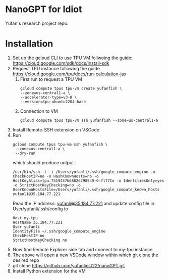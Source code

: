 # NanoGPT for Idiot

Yufan's research project repo. 

# Installation
1. Set up the gcloud CLI to use TPU VM follwoing the guide: https://cloud.google.com/sdk/docs/install-sdk
2. Request TPU instance following the guide https://cloud.google.com/tpu/docs/run-calculation-jax
   1. First run to request a TPU VM
      ```
      gcloud compute tpus tpu-vm create yufanfish \
      --zone=us-central1-a \
      --accelerator-type=v3-8 \
      --version=tpu-ubuntu2204-base
      ```
   2. Connection to VM
      ```
      gcloud compute tpus tpu-vm ssh yufanfish --zone=us-central1-a
      ```
3. Install Remote-SSH extension on VSCode
4. Run
   ```
   gcloud compute tpus tpu-vm ssh yufanfish \                       
    --zone=us-central1-a \
    --dry-run
   ```
   which should produce output
   ```
   /usr/bin/ssh -t -i /Users/yufanli/.ssh/google_compute_engine -o CheckHostIP=no -o HashKnownHosts=no -o HostKeyAlias=tpu.7519457668826798549-0-fl77Co -o IdentitiesOnly=yes -o StrictHostKeyChecking=no -o
   UserKnownHostsFile=/Users/yufanli/.ssh/google_compute_known_hosts yufanli@35.184.77.221
   ```
   Read the IP address: yufanli@35.184.77.221 and update config file in User/yufanli/.ssh/config to
   ```
   Host my-tpu
   HostName 35.184.77.221
   User yufanli
   IdentityFile ~/.ssh/google_compute_engine
   CheckHostIP no
   StrictHostKeyChecking no
   ```
5. Now find Remote Explorer side tab and connect to my-tpu instance
6. The above will open a new VSCode window within which git clone the desired repo
7. git clone https://github.com/yufanlicst22/nanoGPT.git
8. Install Python extension for the VM
      
   

